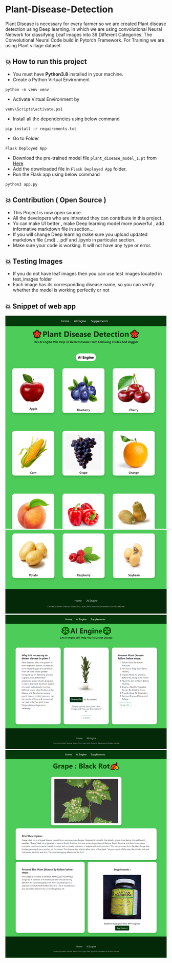 # Plant-Disease-Detection

Plant Disease is necessary for every farmer so we are created Plant disease detection using Deep learning. In which we are using convolutional Neural Network for classifying Leaf images into 39 Different Categories. The Convolutional Neural Code build in Pytorch Framework. For Training we are using Plant village dataset.

## 💥 How to run this project
- You must have **Python3.8** installed in your machine.
- Create a Python Virtual Environment 
```
python -m venv venv
```
- Activate Virtual Environment by 
```
venv\Scripts\activate.ps1
```
- Install all the dependencies using below command 
```
pip install -r requirements.txt
```
- Go to Folder 
```
Flask Deployed App
``` 
- Download the pre-trained model file ```plant_disease_model_1.pt``` from [Here](https://drive.google.com/file/d/1vbUdQCXMx5guEUMfc0blsidojWAc8-DY/view?usp=drive_link)
- Add the downloaded file in ```Flask Deployed App``` folder.
- Run the Flask app using below command 
```
python3 app.py
```
## 💥 Contribution ( Open Source )
- This Project is now open source.
- All the developers who are intrested they can contribute in this project.
- Yo can make UI better , make Deep learning model more powerful , add informative markdown file in section...
- If you will change Deep learning make sure you upload updated markdown file (.md) , .pdf and .ipynb in particular section.
- Make sure your code is working. It will not have any type or error.

## 💥 Testing Images
- If you do not have leaf images then you can use test images located in test_images folder
- Each image has its corresponding disease name, so you can verify whether the model is working perfectly or not

## 💥 Snippet of web app
![alt text](https://github.com/satharv/Plant-Disease-Detection-System-Using-Machine-Learning/blob/main/demo_images/Image%201.png)
![alt text](https://github.com/satharv/Plant-Disease-Detection-System-Using-Machine-Learning/blob/main/demo_images/image%202.png)
![alt text](https://github.com/satharv/Plant-Disease-Detection-System-Using-Machine-Learning/blob/main/demo_images/image%203.png)
![alt text](https://github.com/satharv/Plant-Disease-Detection-System-Using-Machine-Learning/blob/main/demo_images/image%204.png)
